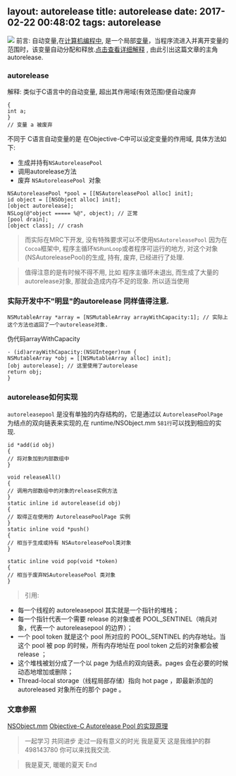 layout: autorelease 
title: autorelease
date: 2017-02-22 00:48:02
tags: autorelease 
---
![](http://ww1.sinaimg.cn/large/e6a4355cgy1fia20tkjw1j21z418gu0x.jpg)
前言: 自动变量,在[计算机编程中](https://en.wikipedia.org/wiki/Computer_programming), 是一个局部[变量](https://en.wikipedia.org/wiki/Variable_(programming))，当程序流进入并离开变量的范围时，该变量自动分配和释放.[点击查看详细解释](https://en.wikipedia.org/wiki/Automatic_variable) , 由此引出这篇文章的主角 autorelease.

<!-- more -->
### autorelease

解释:  类似于C语言中的自动变量, 超出其作用域(有效范围)便自动废弃

```
{
int a;
}
// 变量 a 被废弃
```
不同于 C语言自动变量的是 在Objective-C中可以设定变量的作用域, 具体方法如下:
- 生成并持有`NSAutoreleasePool `
- 调用autorelease方法
- 废弃 `NSAutoreleasePool `对象

```
NSAutoreleasePool *pool = [[NSAutoreleasePool alloc] init];
id object = [[NSObject alloc] init];
[object autorelease];
NSLog(@"object ===== %@", object); // 正常
[pool drain];
[object class]; // crash
```
>而实际在MRC下开发, 没有特殊要求可以不使用`NSAutoreleasePool` 因为在`Cocoa`框架中, 程序主循环`NSRunLoop`或者程序可运行的地方, 对这个对象(NSAutoreleasePool)的生成, 持有, 废弃, 已经进行了处理. 

>值得注意的是有时候不得不用, 比如 程序主循环未退出, 而生成了大量的autorelease对象, 那就会造成内存不足的现象. 所以适当使用

### 实际开发中不"明显"的autorelease 同样值得注意.
```
NSMutableArray *array = [NSMutableArray arrayWithCapacity:1]; // 实际上这个方法也返回了一个autorelease对象.
```
伪代码arrayWithCapacity
```
- (id)arrayWithCapacity:(NSUInteger)num {
NSMutableArray *obj = [[NSMutableArray alloc] init];
[obj autorelease]; // 这里使用了autorelease
return obj;
}
```

### autorelease如何实现
`autoreleasepool` 是没有单独的内存结构的，它是通过以 `AutoreleasePoolPage` 为结点的双向链表来实现的,在 runtime/NSObject.mm `581行`可以找到相应的实现.
```
id *add(id obj)
{
// 将对象加到内部数组中
}

void releaseAll() 
{
// 调用内部数组中的对象的release实例方法 
}
static inline id autorelease(id obj)
{
// 取得正在使用的 AutoreleasePoolPage 实例
}
static inline void *push() 
{
// 相当于生成或持有 NSAutoreleasePool类对象
}

static inline void pop(void *token) 
{
// 相当于废弃NSAutoreleasePool 类对象
}
```
> 引用: 
- 每一个线程的 autoreleasepool 其实就是一个指针的堆栈；
- 每一个指针代表一个需要 release 的对象或者 POOL_SENTINEL（哨兵对象，代表一个 autoreleasepool 的边界）；
- 一个 pool token 就是这个 pool 所对应的 POOL_SENTINEL 的内存地址。当这个 pool 被 pop 的时候，所有内存地址在 pool token 之后的对象都会被 release ；
- 这个堆栈被划分成了一个以 page 为结点的双向链表。pages 会在必要的时候动态地增加或删除；
- Thread-local storage（线程局部存储）指向 hot page ，即最新添加的 autoreleased 对象所在的那个 page 。

### 文章参照
[NSObject.mm](https://github.com/opensource-apple/objc4/blob/master/runtime/NSObject.mm)
[Objective-C Autorelease Pool 的实现原理](http://blog.leichunfeng.com/posts/8/)

>一起学习 共同进步 走过一段有意义的时光
我是夏天 这是我维护的群 498143780 你可以来找我交流. 

> 我是夏天, 暖暖的夏天
End
